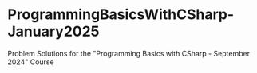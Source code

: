 # ProgrammingBasicsWithCSharp-January2025
Problem Solutions for the "Programming Basics with CSharp - September 2024" Course
